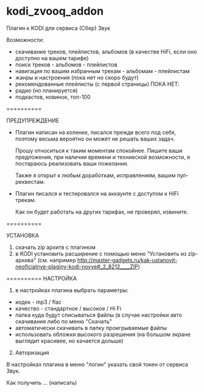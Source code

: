 # kodi_zvooq_addon
Плагин к KODI для сервиса (Сбер) Звук

Возможности:
- скачивание треков, плейлистов, альбомов (в качестве HiFi, если оно доступно на вашем тарифе)
- поиск треков - альбомов - плейлистов
- навигация по вашим избранным трекам - альбомам - плейлистам
- жанры и настроения (пока нет но скоро будут)
- рекомендованные плейлисты (с первой страницы)
ПОКА НЕТ:
- радио (но планируется)
- подкастов, новинок, топ-100 


==========

ПРЕДУПРЕЖДЕНИЕ

- Плагин написан на коленке, писался прежде всего под себя, поэтому весьма вероятно он может не решать ваших задач.

  Прошу относиться к таким моментам спокойнее. Пишите ваши предложения, при наличии времени и техниеской возможности,
  я постараюсь реализовать ваши пожелания.
  
  Также я открыт к любым доработкам, исправлениям, вашим пул-реквестам.
  
- Плагин писался и тестировался на аккаунте с доступом к HiFi трекам.
  
  Как он будет работать на других тарифах, не проверял, извините.

==========

УСТАНОВКА

1) скачать zip архитв с плагином
2) в KODI установить расширение с помощью меню "Установить из zip-архива" (см. например http://master-gadgets.ru/kak-ustanovit-neoficialnye-plaginy-kodi-novye#_2_8212____ZIP)

==========
НАСТРОЙКА

1) в настройках плагина выбрать параметры:
- кодек - mp3 / flac
- качество - стандартное / высокое / Hi Fi
- папка куда будут списываться файлы (в случае настройки авто скачивания либо по меню "Скачать"
- автоматически скачивать в папку проигрываемые файлы
- использовать обложки высокого разрешения (на большом экране выглядит красивее, но качается дольше)
2) Авторизация

В настройках плагина в меню "логин" указать свой токен от сервиса Звук.

Как получить ... (написать)

